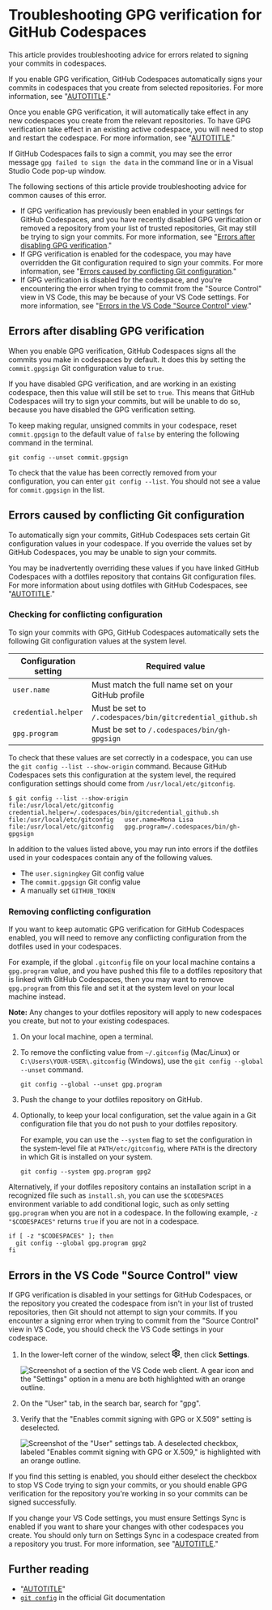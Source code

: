# Troubleshooting GPG verification for GitHub Codespaces

This article provides troubleshooting advice for errors related to signing your commits in codespaces.

If you enable GPG verification, GitHub Codespaces automatically signs your commits in codespaces that you create from selected repositories. For more information, see "[AUTOTITLE](/codespaces/managing-your-codespaces/managing-gpg-verification-for-github-codespaces)."

Once you enable GPG verification, it will automatically take effect in any new codespaces you create from the relevant repositories. To have GPG verification take effect in an existing active codespace, you will need to stop and restart the codespace. For more information, see "[AUTOTITLE](/codespaces/developing-in-codespaces/stopping-and-starting-a-codespace)."

If GitHub Codespaces fails to sign a commit, you may see the error message `gpg failed to sign the data` in the command line or in a Visual Studio Code pop-up window.

The following sections of this article provide troubleshooting advice for common causes of this error.

- If GPG verification has previously been enabled in your settings for GitHub Codespaces, and you have recently disabled GPG verification or removed a repository from your list of trusted repositories, Git may still be trying to sign your commits. For more information, see "[Errors after disabling GPG verification](#errors-after-disabling-gpg-verification)."
- If GPG verification is enabled for the codespace, you may have overridden the Git configuration required to sign your commits. For more information, see "[Errors caused by conflicting Git configuration](#errors-caused-by-conflicting-git-configuration)."
- If GPG verification is disabled for the codespace, and you're encountering the error when trying to commit from the "Source Control" view in VS Code, this may be because of your VS Code settings. For more information, see "[Errors in the VS Code "Source Control" view](#errors-in-the-vs-code-source-control-view)."

## Errors after disabling GPG verification

When you enable GPG verification, GitHub Codespaces signs all the commits you make in codespaces by default. It does this by setting the `commit.gpgsign` Git configuration value to `true`.

If you have disabled GPG verification, and are working in an existing codespace, then this value will still be set to `true`. This means that GitHub Codespaces will try to sign your commits, but will be unable to do so, because you have disabled the GPG verification setting.

To keep making regular, unsigned commits in your codespace, reset `commit.gpgsign` to the default value of `false` by entering the following command in the terminal.

```shell copy
git config --unset commit.gpgsign
```

To check that the value has been correctly removed from your configuration, you can enter `git config --list`. You should not see a value for `commit.gpgsign` in the list.

## Errors caused by conflicting Git configuration

To automatically sign your commits, GitHub Codespaces sets certain Git configuration values in your codespace. If you override the values set by GitHub Codespaces, you may be unable to sign your commits.

You may be inadvertently overriding these values if you have linked GitHub Codespaces with a dotfiles repository that contains Git configuration files. For more information about using dotfiles with GitHub Codespaces, see "[AUTOTITLE](/codespaces/customizing-your-codespace/personalizing-github-codespaces-for-your-account#dotfiles)."

### Checking for conflicting configuration

To sign your commits with GPG, GitHub Codespaces automatically sets the following Git configuration values at the system level.

| Configuration setting | Required value |
| --------------------- | -------------- |
| `user.name` | Must match the full name set on your GitHub profile |
| `credential.helper` | Must be set to `/.codespaces/bin/gitcredential_github.sh` |
| `gpg.program` | Must be set to `/.codespaces/bin/gh-gpgsign` |

To check that these values are set correctly in a codespace, you can use the `git config --list --show-origin` command. Because GitHub Codespaces sets this configuration at the system level, the required configuration settings should come from `/usr/local/etc/gitconfig`.

```shell
$ git config --list --show-origin
file:/usr/local/etc/gitconfig   credential.helper=/.codespaces/bin/gitcredential_github.sh
file:/usr/local/etc/gitconfig   user.name=Mona Lisa
file:/usr/local/etc/gitconfig   gpg.program=/.codespaces/bin/gh-gpgsign
```

In addition to the values listed above, you may run into errors if the dotfiles used in your codespaces contain any of the following values.

- The `user.signingkey` Git config value
- The `commit.gpgsign` Git config value
- A manually set `GITHUB_TOKEN`

### Removing conflicting configuration

If you want to keep automatic GPG verification for GitHub Codespaces enabled, you will need to remove any conflicting configuration from the dotfiles used in your codespaces.

For example, if the global `.gitconfig` file on your local machine contains a `gpg.program` value, and you have pushed this file to a dotfiles repository that is linked with GitHub Codespaces, then you may want to remove `gpg.program` from this file and set it at the system level on your local machine instead.

<div class="ghd-spotlight ghd-spotlight-note border rounded-1 my-3 p-3 f5 color-border-accent-emphasis color-bg-accent">

**Note:** Any changes to your dotfiles repository will apply to new codespaces you create, but not to your existing codespaces.

</div>

1. On your local machine, open a terminal.
1. To remove the conflicting value from `~/.gitconfig` (Mac/Linux) or `C:\Users\YOUR-USER\.gitconfig` (Windows), use the `git config --global --unset` command.

   ```shell
   git config --global --unset gpg.program
   ```

1. Push the change to your dotfiles repository on GitHub.
1. Optionally, to keep your local configuration, set the value again in a Git configuration file that you do not push to your dotfiles repository.

   For example, you can use the `--system` flag to set the configuration in the system-level file at `PATH/etc/gitconfig`, where `PATH` is the directory in which Git is installed on your system.

   ```shell
   git config --system gpg.program gpg2
   ```

Alternatively, if your dotfiles repository contains an installation script in a recognized file such as `install.sh`, you can use the `$CODESPACES` environment variable to add conditional logic, such as only setting `gpg.program` when you are not in a codespace. In the following example, `-z "$CODESPACES"` returns `true` if you are not in a codespace.

```shell copy
if [ -z "$CODESPACES" ]; then
  git config --global gpg.program gpg2
fi
```

## Errors in the VS Code "Source Control" view

If GPG verification is disabled in your settings for GitHub Codespaces, or the repository you created the codespace from isn't in your list of trusted repositories, then Git should not attempt to sign your commits. If you encounter a signing error when trying to commit from the "Source Control" view in VS Code, you should check the VS Code settings in your codespace.

1. In the lower-left corner of the window, select **<svg version="1.1" width="16" height="16" viewBox="0 0 16 16" class="octicon octicon-gear" aria-label="Manage" role="img"><path d="M8 0a8.2 8.2 0 0 1 .701.031C9.444.095 9.99.645 10.16 1.29l.288 1.107c.018.066.079.158.212.224.231.114.454.243.668.386.123.082.233.09.299.071l1.103-.303c.644-.176 1.392.021 1.82.63.27.385.506.792.704 1.218.315.675.111 1.422-.364 1.891l-.814.806c-.049.048-.098.147-.088.294.016.257.016.515 0 .772-.01.147.038.246.088.294l.814.806c.475.469.679 1.216.364 1.891a7.977 7.977 0 0 1-.704 1.217c-.428.61-1.176.807-1.82.63l-1.102-.302c-.067-.019-.177-.011-.3.071a5.909 5.909 0 0 1-.668.386c-.133.066-.194.158-.211.224l-.29 1.106c-.168.646-.715 1.196-1.458 1.26a8.006 8.006 0 0 1-1.402 0c-.743-.064-1.289-.614-1.458-1.26l-.289-1.106c-.018-.066-.079-.158-.212-.224a5.738 5.738 0 0 1-.668-.386c-.123-.082-.233-.09-.299-.071l-1.103.303c-.644.176-1.392-.021-1.82-.63a8.12 8.12 0 0 1-.704-1.218c-.315-.675-.111-1.422.363-1.891l.815-.806c.05-.048.098-.147.088-.294a6.214 6.214 0 0 1 0-.772c.01-.147-.038-.246-.088-.294l-.815-.806C.635 6.045.431 5.298.746 4.623a7.92 7.92 0 0 1 .704-1.217c.428-.61 1.176-.807 1.82-.63l1.102.302c.067.019.177.011.3-.071.214-.143.437-.272.668-.386.133-.066.194-.158.211-.224l.29-1.106C6.009.645 6.556.095 7.299.03 7.53.01 7.764 0 8 0Zm-.571 1.525c-.036.003-.108.036-.137.146l-.289 1.105c-.147.561-.549.967-.998 1.189-.173.086-.34.183-.5.29-.417.278-.97.423-1.529.27l-1.103-.303c-.109-.03-.175.016-.195.045-.22.312-.412.644-.573.99-.014.031-.021.11.059.19l.815.806c.411.406.562.957.53 1.456a4.709 4.709 0 0 0 0 .582c.032.499-.119 1.05-.53 1.456l-.815.806c-.081.08-.073.159-.059.19.162.346.353.677.573.989.02.03.085.076.195.046l1.102-.303c.56-.153 1.113-.008 1.53.27.161.107.328.204.501.29.447.222.85.629.997 1.189l.289 1.105c.029.109.101.143.137.146a6.6 6.6 0 0 0 1.142 0c.036-.003.108-.036.137-.146l.289-1.105c.147-.561.549-.967.998-1.189.173-.086.34-.183.5-.29.417-.278.97-.423 1.529-.27l1.103.303c.109.029.175-.016.195-.045.22-.313.411-.644.573-.99.014-.031.021-.11-.059-.19l-.815-.806c-.411-.406-.562-.957-.53-1.456a4.709 4.709 0 0 0 0-.582c-.032-.499.119-1.05.53-1.456l.815-.806c.081-.08.073-.159.059-.19a6.464 6.464 0 0 0-.573-.989c-.02-.03-.085-.076-.195-.046l-1.102.303c-.56.153-1.113.008-1.53-.27a4.44 4.44 0 0 0-.501-.29c-.447-.222-.85-.629-.997-1.189l-.289-1.105c-.029-.11-.101-.143-.137-.146a6.6 6.6 0 0 0-1.142 0ZM11 8a3 3 0 1 1-6 0 3 3 0 0 1 6 0ZM9.5 8a1.5 1.5 0 1 0-3.001.001A1.5 1.5 0 0 0 9.5 8Z"></path></svg>**, then click **Settings**.

   ![Screenshot of a section of the VS Code web client. A gear icon and the "Settings" option in a menu are both highlighted with an orange outline.](/assets/images/help/codespaces/vscode-settings.png)

1. On the "User" tab, in the search bar, search for "gpg".
1. Verify that the "Enables commit signing with GPG or X.509" setting is deselected.

   ![Screenshot of the "User" settings tab. A deselected checkbox, labeled "Enables commit signing with GPG or X.509," is highlighted with an orange outline.](/assets/images/help/codespaces/gpg-vscode-setting.png)

If you find this setting is enabled, you should either deselect the checkbox to stop VS Code trying to sign your commits, or you should enable GPG verification for the repository you're working in so your commits can be signed successfully.

If you change your VS Code settings, you must ensure Settings Sync is enabled if you want to share your changes with other codespaces you create. You should only turn on Settings Sync in a codespace created from a repository you trust. For more information, see "[AUTOTITLE](/codespaces/customizing-your-codespace/personalizing-github-codespaces-for-your-account#settings-sync)."

## Further reading

- "[AUTOTITLE](/authentication/managing-commit-signature-verification/about-commit-signature-verification)"
- [`git config`](https://git-scm.com/docs/git-config) in the official Git documentation
